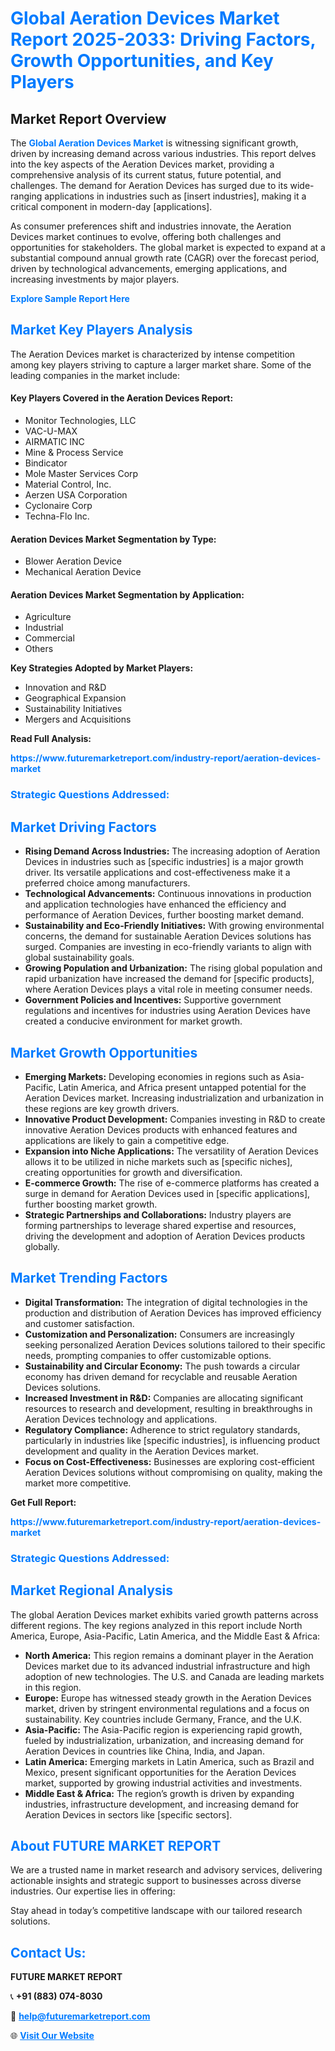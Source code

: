 <h1 style="color: #007BFF;">Global Aeration Devices Market Report 2025-2033: Driving Factors, Growth Opportunities, and Key Players</h1>

<section id="overview">
<h2>Market Report Overview</h2>
<p>The <a href="https://www.futuremarketreport.com/industry-report/aeration-devices-market" style="color: #007BFF; text-decoration: none;"><strong>Global Aeration Devices Market</strong></a> is witnessing significant growth, driven by increasing demand across various industries. This report delves into the key aspects of the Aeration Devices market, providing a comprehensive analysis of its current status, future potential, and challenges. The demand for Aeration Devices has surged due to its wide-ranging applications in industries such as [insert industries], making it a critical component in modern-day [applications].</p>
<p>As consumer preferences shift and industries innovate, the Aeration Devices market continues to evolve, offering both challenges and opportunities for stakeholders. The global market is expected to expand at a substantial compound annual growth rate (CAGR) over the forecast period, driven by technological advancements, emerging applications, and increasing investments by major players.</p>
</section>

<section id="overview">
<p><a href="https://www.futuremarketreport.com/request-sample/reportId=55414" style="color: #007BFF; text-decoration: none;"><strong>Explore Sample Report Here</strong></a></p>
</section>

<section id="key-players">
<h2 style="color: #007BFF;">Market Key Players Analysis</h2>
<p>The Aeration Devices market is characterized by intense competition among key players striving to capture a larger market share. Some of the leading companies in the market include:</p>
<h4>Key Players Covered in the Aeration Devices Report:</h4>
<ul><li>Monitor Technologies, LLC</li><li>VAC-U-MAX</li><li>AIRMATIC INC</li><li>Mine &amp; Process Service</li><li>Bindicator</li><li>Mole Master Services Corp</li><li>Material Control, Inc.</li><li>Aerzen USA Corporation</li><li>Cyclonaire Corp</li><li>Techna-Flo Inc.</li></ul>
<h4>Aeration Devices Market Segmentation by Type:</h4>
<ul><li>Blower Aeration Device</li><li>Mechanical Aeration Device</li></ul>

<h4>Aeration Devices Market Segmentation by Application:</h4>
<ul><li>Agriculture</li><li>Industrial</li><li>Commercial</li><li>Others</li></ul>
<p><strong>Key Strategies Adopted by Market Players:</strong></p>
<ul>
<li>Innovation and R&D</li>
<li>Geographical Expansion</li>
<li>Sustainability Initiatives</li>
<li>Mergers and Acquisitions</li>
</ul>
</section>

<section>
<p><strong>Read Full Analysis: </strong></p><a href="https://www.futuremarketreport.com/industry-report/aeration-devices-market" style="color: #007BFF; text-decoration: none;"><strong>https://www.futuremarketreport.com/industry-report/aeration-devices-market</strong></a>
<h3 style="color: #007BFF;">Strategic Questions Addressed:</h3>
</section>

<section id="driving-factors">
<h2 style="color: #007BFF;">Market Driving Factors</h2>
<ul>
<li><strong>Rising Demand Across Industries:</strong> The increasing adoption of Aeration Devices in industries such as [specific industries] is a major growth driver. Its versatile applications and cost-effectiveness make it a preferred choice among manufacturers.</li>
<li><strong>Technological Advancements:</strong> Continuous innovations in production and application technologies have enhanced the efficiency and performance of Aeration Devices, further boosting market demand.</li>
<li><strong>Sustainability and Eco-Friendly Initiatives:</strong> With growing environmental concerns, the demand for sustainable Aeration Devices solutions has surged. Companies are investing in eco-friendly variants to align with global sustainability goals.</li>
<li><strong>Growing Population and Urbanization:</strong> The rising global population and rapid urbanization have increased the demand for [specific products], where Aeration Devices plays a vital role in meeting consumer needs.</li>
<li><strong>Government Policies and Incentives:</strong> Supportive government regulations and incentives for industries using Aeration Devices have created a conducive environment for market growth.</li>
</ul>
</section>

<section id="growth-opportunities">
<h2 style="color: #007BFF;">Market Growth Opportunities</h2>
<ul>
<li><strong>Emerging Markets:</strong> Developing economies in regions such as Asia-Pacific, Latin America, and Africa present untapped potential for the Aeration Devices market. Increasing industrialization and urbanization in these regions are key growth drivers.</li>
<li><strong>Innovative Product Development:</strong> Companies investing in R&D to create innovative Aeration Devices products with enhanced features and applications are likely to gain a competitive edge.</li>
<li><strong>Expansion into Niche Applications:</strong> The versatility of Aeration Devices allows it to be utilized in niche markets such as [specific niches], creating opportunities for growth and diversification.</li>
<li><strong>E-commerce Growth:</strong> The rise of e-commerce platforms has created a surge in demand for Aeration Devices used in [specific applications], further boosting market growth.</li>
<li><strong>Strategic Partnerships and Collaborations:</strong> Industry players are forming partnerships to leverage shared expertise and resources, driving the development and adoption of Aeration Devices products globally.</li>
</ul>
</section>

<section id="trending-factors">
<h2 style="color: #007BFF;">Market Trending Factors</h2>
<ul>
<li><strong>Digital Transformation:</strong> The integration of digital technologies in the production and distribution of Aeration Devices has improved efficiency and customer satisfaction.</li>
<li><strong>Customization and Personalization:</strong> Consumers are increasingly seeking personalized Aeration Devices solutions tailored to their specific needs, prompting companies to offer customizable options.</li>
<li><strong>Sustainability and Circular Economy:</strong> The push towards a circular economy has driven demand for recyclable and reusable Aeration Devices solutions.</li>
<li><strong>Increased Investment in R&D:</strong> Companies are allocating significant resources to research and development, resulting in breakthroughs in Aeration Devices technology and applications.</li>
<li><strong>Regulatory Compliance:</strong> Adherence to strict regulatory standards, particularly in industries like [specific industries], is influencing product development and quality in the Aeration Devices market.</li>
<li><strong>Focus on Cost-Effectiveness:</strong> Businesses are exploring cost-efficient Aeration Devices solutions without compromising on quality, making the market more competitive.</li>
</ul>
</section>

<section>
<p><strong>Get Full Report: </strong></p><a href="https://www.futuremarketreport.com/industry-report/aeration-devices-market" style="color: #007BFF; text-decoration: none;"><strong>https://www.futuremarketreport.com/industry-report/aeration-devices-market</strong></a>
<h3 style="color: #007BFF;">Strategic Questions Addressed:</h3>
</section>


<section id="regional-analysis">
<h2 style="color: #007BFF;">Market Regional Analysis</h2>
<p>The global Aeration Devices market exhibits varied growth patterns across different regions. The key regions analyzed in this report include North America, Europe, Asia-Pacific, Latin America, and the Middle East & Africa:</p>
<ul>
<li><strong>North America:</strong> This region remains a dominant player in the Aeration Devices market due to its advanced industrial infrastructure and high adoption of new technologies. The U.S. and Canada are leading markets in this region.</li>
<li><strong>Europe:</strong> Europe has witnessed steady growth in the Aeration Devices market, driven by stringent environmental regulations and a focus on sustainability. Key countries include Germany, France, and the U.K.</li>
<li><strong>Asia-Pacific:</strong> The Asia-Pacific region is experiencing rapid growth, fueled by industrialization, urbanization, and increasing demand for Aeration Devices in countries like China, India, and Japan.</li>
<li><strong>Latin America:</strong> Emerging markets in Latin America, such as Brazil and Mexico, present significant opportunities for the Aeration Devices market, supported by growing industrial activities and investments.</li>
<li><strong>Middle East & Africa:</strong> The region’s growth is driven by expanding industries, infrastructure development, and increasing demand for Aeration Devices in sectors like [specific sectors].</li>
</ul>
</section>

<footer>
<h2 style="color: #007BFF;">About FUTURE MARKET REPORT</h2>
<p>We are a trusted name in market research and advisory services, delivering actionable insights and strategic support to businesses across diverse industries. Our expertise lies in offering:</p>

<p>Stay ahead in today’s competitive landscape with our tailored research solutions.</p>

<h2 style="color: #007BFF;">Contact Us:</h2>
<p><strong>FUTURE MARKET REPORT</strong></p>
<p>📞 <strong>+91 (883) 074-8030</strong></p>
<p>📧 <strong><a href="mailto:help@futuremarketreport.com" style="color: #007BFF;">help@futuremarketreport.com</a></strong></p>
<p>🌐 <strong><a href="https://www.futuremarketreport.com/" style="color: #007BFF;">Visit Our Website</a></strong></p>
</footer>